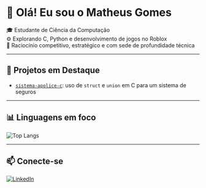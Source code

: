 # 👋 Olá! Eu sou o Matheus Gomes

🎓 Estudante de Ciência da Computação  
⚙️ Explorando C, Python e desenvolvimento de jogos no Roblox  
🧠 Raciocínio competitivo, estratégico e com sede de profundidade técnica

---

## 🚀 Projetos em Destaque

- [`sistema-apolice-c`](https://github.com/Wellfz/sistema-apolice-c): uso de `struct` e `union` em C para um sistema de seguros

---

## 📊 Linguagens em foco

![Top Langs](https://github-readme-stats.vercel.app/api/top-langs/?username=Wellfz&layout=compact&langs_count=6&theme=dracula)

---

## 📫 Conecte-se

[![LinkedIn](https://img.shields.io/badge/-LinkedIn-blue?style=for-the-badge&logo=linkedin&logoColor=white)](https://www.linkedin.com/in/matheus-gms/)
